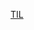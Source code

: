 <!-- - 👋 Hi, I’m @edushin
- 👀 I’m interested in ...
- 🌱 I’m currently learning ...
- 💞️ I’m looking to collaborate on ...
- 📫 How to reach me ... -->

<!---
edushin/edushin is a ✨ special ✨ repository because its `README.md` (this file) appears on your GitHub profile.
You can click the Preview link to take a look at your changes.
--->

[TIL](https://github.com/edushin/TIL)

